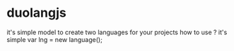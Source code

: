 # duolangjs
it's simple model to create two languages for your projects
how to use ?
it's simple
var lng = new language();
